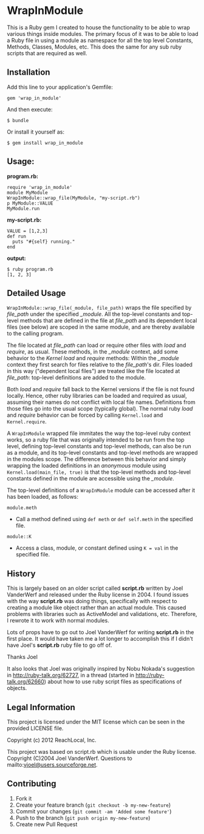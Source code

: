 # WrapInModule

This is a Ruby gem I created to house the functionality to be able to wrap
various things inside modules. The primary focus of it was to be able to load a
Ruby file in using a module as namespace for all the top level Constants,
Methods, Classes, Modules, etc. This does the same for any sub ruby scripts
that are required as well.

## Installation

Add this line to your application's Gemfile:

    gem 'wrap_in_module'

And then execute:

    $ bundle

Or install it yourself as:

    $ gem install wrap_in_module

## Usage:

**program.rb:**

    require 'wrap_in_module'
    module MyModule
    WrapInModule::wrap_file(MyModule, "my-script.rb")
    p MyModule::VALUE
    MyModule.run

**my-script.rb:**

    VALUE = [1,2,3]
    def run
      puts "#{self} running."
    end

**output:**

    $ ruby program.rb
    [1, 2, 3]

## Detailed Usage

`WrapInModule::wrap_file(_module, file_path)` wraps the file specified by
*file_path* under the specified *_module*.  All the top-level constants and
top-level methods that are defined in the file at *file_path* and its dependent
local files (see below) are scoped in the same module, and are thereby
available to the calling program.

The file located at *file_path* can load or require other files with *load* and
*require*, as usual. These methods, in the *_module* context, add some behavior
to the *Kernel* *load* and *require* methods: Within the *_module* context they
first search for files relative to the *file_path*'s dir. Files loaded in this
way ("dependent local files") are treated like the file located at *file_path*:
top-level definitions are added to the module.

Both *load* and *require* fall back to the Kernel versions if the file is not
found locally. Hence, other ruby libraries can be loaded and required as usual,
assuming their names do not conflict with local file names.  Definitions from
those files go into the usual scope (typically global). The normal ruby *load*
and *require* behavior can be forced by calling `Kernel.load` and
`Kernel.require`.

A `WrapInModule` wrapped file immitates the way the top-level ruby
context works, so a ruby file that was originally intended to be run from the
top level, defining top-level constants and top-level methods, can also be run
as a module, and its top-level constants and top-level methods are wrapped in
the modules scope. The difference between this behavior and simply wrapping the
loaded definitions in an _anonymous_ module using `Kernel.load(main_file,
true)` is that the top-level methods and top-level constants defined in the
module are accessible using the *_module*.

The top-level definitions of a `WrapInModule` module can be accessed after it
has been loaded, as follows:

`module.meth`

- Call a method defined using `def meth` or `def self.meth` in the specified
  file.

`module::K`

- Access a class, module, or constant defined using `K = val` in the specified
  file.

## History

This is largely based on an older script called **script.rb**  written by Joel
VanderWerf and released under the Ruby license in 2004. I found issues with the
way **script.rb** was doing things, specifically with respect to creating a
module like object rather than an actual module. This caused problems with
libraries such as ActiveModel and validations, etc. Therefore, I rewrote it to
work with normal modules.

Lots of props have to go out to Joel VanderWerf for writing **script.rb** in
the first place. It would have taken me a lot longer to accomplish this if I
didn't have Joel's **script.rb** ruby file to go off of.

Thanks Joel

It also looks that Joel was originally inspired by Nobu Nokada's suggestion in
http://ruby-talk.org/62727, in a thread (started in http://ruby-talk.org/62660)
about how to use ruby script files as specifications of objects.

## Legal Information

This project is licensed under the MIT license which can be seen in the
provided LICENSE file.

Copyright (c) 2012 ReachLocal, Inc.

This project was based on script.rb which is usable under the Ruby license.
Copyright (C)2004 Joel VanderWerf. Questions to
mailto:vjoel@users.sourceforge.net.

## Contributing

1. Fork it
2. Create your feature branch (`git checkout -b my-new-feature`)
3. Commit your changes (`git commit -am 'Added some feature'`)
4. Push to the branch (`git push origin my-new-feature`)
5. Create new Pull Request
